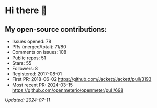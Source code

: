 # Hi there 👋  

## My open-source contributions:

- Issues opened: 78
- PRs (merged/total): 71/80
- Comments on issues: 108
- Public repos: 51
- Stars: 55
- Followers: 8
- Registered: 2017-08-01
- First PR: 2018-06-02 https://github.com/Jackett/Jackett/pull/3193
- Most recent PR: 2024-03-15 https://github.com/openmeterio/openmeter/pull/698

_Updated: 2024-07-11_